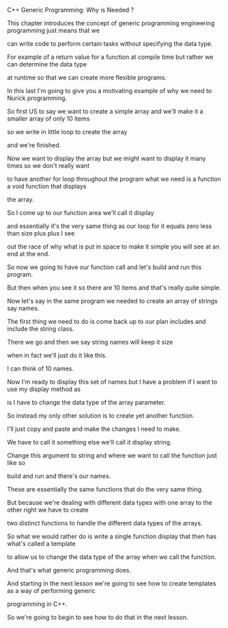 C++ Generic Programming: Why is Needed ?

This chapter introduces the concept of generic programming engineering programming just means that we

can write code to perform certain tasks without specifying the data type.

For example of a return value for a function at compile time but rather we can determine the data type

at runtime so that we can create more flexible programs.

In this last I'm going to give you a motivating example of why we need to Nurick programming.

So first US to say we want to create a simple array and we'll make it a smaller array of only 10 items

so we write in little loop to create the array

and we're finished.

Now we want to display the array but we might want to display it many times so we don't really want

to have another for loop throughout the program what we need is a function a void function that displays

the array.

So I come up to our function area we'll call it display

and essentially it's the very same thing as our loop for it equals zero less than size plus plus I see

out the race of why what is put in space to make it simple you will see at an end at the end.

So now we going to have our function call and let's build and run this program.

But then when you see it so there are 10 items and that's really quite simple.

Now let's say in the same program we needed to create an array of strings say names.

The first thing we need to do is come back up to our plan includes and include the string class.

There we go and then we say string names will keep it size

when in fact we'll just do it like this.

I can think of 10 names.

Now I'm ready to display this set of names but I have a problem if I want to use my display method as

is I have to change the data type of the array parameter.

So instead my only other solution is to create yet another function.

I'll just copy and paste and make the changes I need to make.

We have to call it something else we'll call it display string.

Change this argument to string and where we want to call the function just like so

build and run and there's our names.

These are essentially the same functions that do the very same thing.

But because we're dealing with different data types with one array to the other right we have to create

two distinct functions to handle the different data types of the arrays.

So what we would rather do is write a single function display that then has what's called a template

to allow us to change the data type of the array when we call the function.

And that's what generic programming does.

And starting in the next lesson we're going to see how to create templates as a way of performing generic

programming in C++.

So we're going to begin to see how to do that in the next lesson.
